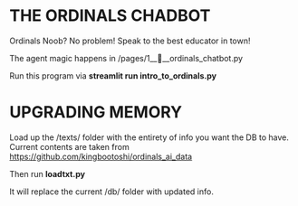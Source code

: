 # THE ORDINALS CHADBOT

Ordinals Noob? No problem! Speak to the best educator in town!

The agent magic happens in /pages/1__💬__ordinals_chatbot.py

Run this program via **streamlit run intro_to_ordinals.py**

# UPGRADING MEMORY

Load up the /texts/ folder with the entirety of info you want the DB to have. Current contents are taken from https://github.com/kingbootoshi/ordinals_ai_data

Then run **loadtxt.py**

It will replace the current /db/ folder with updated info.
